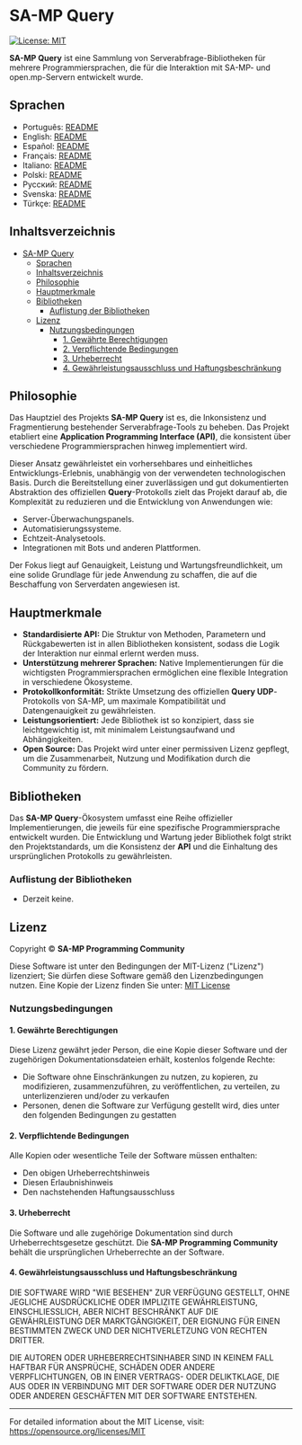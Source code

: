 # SA-MP Query

[![License: MIT](https://img.shields.io/badge/License-MIT-blue.svg)](https://opensource.org/licenses/MIT)

**SA-MP Query** ist eine Sammlung von Serverabfrage-Bibliotheken für mehrere Programmiersprachen, die für die Interaktion mit SA-MP- und open.mp-Servern entwickelt wurde.

## Sprachen

- Português: [README](../../)
- English: [README](../English/README.md)
- Español: [README](../Espanol/README.md)
- Français: [README](../Francais/README.md)
- Italiano: [README](../Italiano/README.md)
- Polski: [README](../Polski/README.md)
- Русский: [README](../Русский/README.md)
- Svenska: [README](../Svenska/README.md)
- Türkçe: [README](../Turkce/README.md)

## Inhaltsverzeichnis

- [SA-MP Query](#sa-mp-query)
  - [Sprachen](#sprachen)
  - [Inhaltsverzeichnis](#inhaltsverzeichnis)
  - [Philosophie](#philosophie)
  - [Hauptmerkmale](#hauptmerkmale)
  - [Bibliotheken](#bibliotheken)
    - [Auflistung der Bibliotheken](#auflistung-der-bibliotheken)
  - [Lizenz](#lizenz)
    - [Nutzungsbedingungen](#nutzungsbedingungen)
      - [1. Gewährte Berechtigungen](#1-gewährte-berechtigungen)
      - [2. Verpflichtende Bedingungen](#2-verpflichtende-bedingungen)
      - [3. Urheberrecht](#3-urheberrecht)
      - [4. Gewährleistungsausschluss und Haftungsbeschränkung](#4-gewährleistungsausschluss-und-haftungsbeschränkung)

## Philosophie

Das Hauptziel des Projekts **SA-MP Query** ist es, die Inkonsistenz und Fragmentierung bestehender Serverabfrage-Tools zu beheben. Das Projekt etabliert eine **Application Programming Interface (API)**, die konsistent über verschiedene Programmiersprachen hinweg implementiert wird.

Dieser Ansatz gewährleistet ein vorhersehbares und einheitliches Entwicklungs-Erlebnis, unabhängig von der verwendeten technologischen Basis. Durch die Bereitstellung einer zuverlässigen und gut dokumentierten Abstraktion des offiziellen **Query**-Protokolls zielt das Projekt darauf ab, die Komplexität zu reduzieren und die Entwicklung von Anwendungen wie:
- Server-Überwachungspanels.
- Automatisierungssysteme.
- Echtzeit-Analysetools.
- Integrationen mit Bots und anderen Plattformen.

Der Fokus liegt auf Genauigkeit, Leistung und Wartungsfreundlichkeit, um eine solide Grundlage für jede Anwendung zu schaffen, die auf die Beschaffung von Serverdaten angewiesen ist.

## Hauptmerkmale

- **Standardisierte API:** Die Struktur von Methoden, Parametern und Rückgabewerten ist in allen Bibliotheken konsistent, sodass die Logik der Interaktion nur einmal erlernt werden muss.
- **Unterstützung mehrerer Sprachen:** Native Implementierungen für die wichtigsten Programmiersprachen ermöglichen eine flexible Integration in verschiedene Ökosysteme.
- **Protokollkonformität:** Strikte Umsetzung des offiziellen **Query UDP**-Protokolls von SA-MP, um maximale Kompatibilität und Datengenauigkeit zu gewährleisten.
- **Leistungsorientiert:** Jede Bibliothek ist so konzipiert, dass sie leichtgewichtig ist, mit minimalem Leistungsaufwand und Abhängigkeiten.
- **Open Source:** Das Projekt wird unter einer permissiven Lizenz gepflegt, um die Zusammenarbeit, Nutzung und Modifikation durch die Community zu fördern.

## Bibliotheken

Das **SA-MP Query**-Ökosystem umfasst eine Reihe offizieller Implementierungen, die jeweils für eine spezifische Programmiersprache entwickelt wurden. Die Entwicklung und Wartung jeder Bibliothek folgt strikt den Projektstandards, um die Konsistenz der **API** und die Einhaltung des ursprünglichen Protokolls zu gewährleisten.

### Auflistung der Bibliotheken

- Derzeit keine.

## Lizenz

Copyright © **SA-MP Programming Community**

Diese Software ist unter den Bedingungen der MIT-Lizenz ("Lizenz") lizenziert; Sie dürfen diese Software gemäß den Lizenzbedingungen nutzen. Eine Kopie der Lizenz finden Sie unter: [MIT License](https://opensource.org/licenses/MIT)

### Nutzungsbedingungen

#### 1. Gewährte Berechtigungen

Diese Lizenz gewährt jeder Person, die eine Kopie dieser Software und der zugehörigen Dokumentationsdateien erhält, kostenlos folgende Rechte:
* Die Software ohne Einschränkungen zu nutzen, zu kopieren, zu modifizieren, zusammenzuführen, zu veröffentlichen, zu verteilen, zu unterlizenzieren und/oder zu verkaufen
* Personen, denen die Software zur Verfügung gestellt wird, dies unter den folgenden Bedingungen zu gestatten

#### 2. Verpflichtende Bedingungen

Alle Kopien oder wesentliche Teile der Software müssen enthalten:
* Den obigen Urheberrechtshinweis
* Diesen Erlaubnishinweis
* Den nachstehenden Haftungsausschluss

#### 3. Urheberrecht

Die Software und alle zugehörige Dokumentation sind durch Urheberrechtsgesetze geschützt. Die **SA-MP Programming Community** behält die ursprünglichen Urheberrechte an der Software.

#### 4. Gewährleistungsausschluss und Haftungsbeschränkung

DIE SOFTWARE WIRD "WIE BESEHEN" ZUR VERFÜGUNG GESTELLT, OHNE JEGLICHE AUSDRÜCKLICHE ODER IMPLIZITE GEWÄHRLEISTUNG, EINSCHLIESSLICH, ABER NICHT BESCHRÄNKT AUF DIE GEWÄHRLEISTUNG DER MARKTGÄNGIGKEIT, DER EIGNUNG FÜR EINEN BESTIMMTEN ZWECK UND DER NICHTVERLETZUNG VON RECHTEN DRITTER.

DIE AUTOREN ODER URHEBERRECHTSINHABER SIND IN KEINEM FALL HAFTBAR FÜR ANSPRÜCHE, SCHÄDEN ODER ANDERE VERPFLICHTUNGEN, OB IN EINER VERTRAGS- ODER DELIKTKLAGE, DIE AUS ODER IN VERBINDUNG MIT DER SOFTWARE ODER DER NUTZUNG ODER ANDEREN GESCHÄFTEN MIT DER SOFTWARE ENTSTEHEN.

---

For detailed information about the MIT License, visit: https://opensource.org/licenses/MIT
